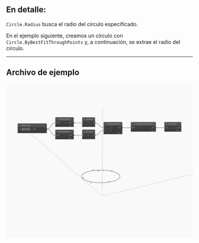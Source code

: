 ## En detalle:
`Circle.Radius` busca el radio del círculo especificado.

En el ejemplo siguiente, creamos un círculo con `Circle.ByBestFitThroughPoints` y, a continuación, se extrae el radio del círculo.

___
## Archivo de ejemplo

![Radius](./Autodesk.DesignScript.Geometry.Circle.Radius_img.jpg)

